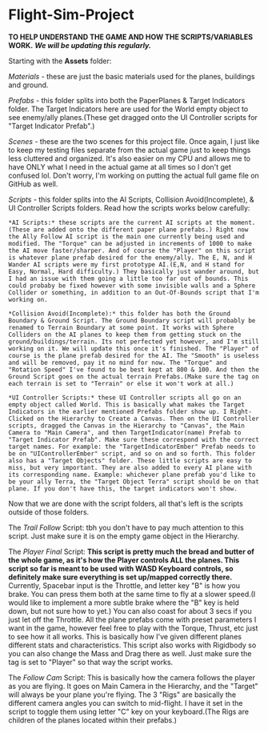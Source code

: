 # Flight-Sim-Project

**TO HELP UNDERSTAND THE GAME AND HOW THE SCRIPTS/VARIABLES WORK.** 
***We will be updating this regularly.***

Starting with the **Assets** folder:
  
  *Materials* - these are just the basic materials used for the planes, buildings and ground.
  
  *Prefabs* - this folder splits into both the PaperPlanes & Target Indicators folder. The Target Indicators here are used for the World empty object to see enemy/ally planes.(These get dragged onto the UI Controller scripts for "Target Indicator Prefab".)
  
  *Scenes* - these are the two scenes for this project file. Once again, I just like to keep my testing files separate from the actual game just to keep things less cluttered and organized. It's also easier on my CPU and allows me to have ONLY what I need in the actual game at all times so I don't get confused lol. Don't worry, I'm working on putting the actual full game file on GitHub as well.
  
  *Scripts* - this folder splits into the AI Scripts, Collision Avoid(Incomplete), & UI Controller Scripts folders. Read how the scripts works below carefully:

    *AI Scripts:* these scripts are the current AI scripts at the moment.(These are added onto the different paper plane prefabs.) Right now the Ally Follow AI script is the main one currently being used and modified. The "Torque" can be adjusted in increments of 1000 to make the AI move faster/sharper. And of course the "Player" on this script is whatever plane prefab desired for the enemy/ally. The E, N, and H Wander AI scripts were my first prototype AI.(E,N, and H stand for Easy, Normal, Hard difficulty.) They basically just wander around, but I had an issue with them going a little too far out of bounds. This could probaby be fixed however with some invisible walls and a Sphere Collider or something, in addition to an Out-Of-Bounds script that I'm working on.
    
    *Collision Avoid(Incomplete):* this folder has both the Ground Boundary & Ground Script. The Ground Boundary script will probably be renamed to Terrain Boundary at some point. It works with Sphere Colliders on the AI planes to keep them from getting stuck on the ground/buildings/terrain. Its not perfected yet however, and I'm still working on it. We will update this once it's finished. The "Player" of course is the plane prefab desired for the AI. The "Smooth" is useless and will be removed, pay it no mind for now. The "Torque" and "Rotation Speed" I've found to be best kept at 800 & 100. And then the Ground Script goes on the actual terrain Prefabs.(Make sure the tag on each terrain is set to "Terrain" or else it won't work at all.)
    
    *UI Controller Scripts:* these UI Controller scripts all go on an empty object called World. This is basically what makes the Target Indicators in the earlier mentioned Prefabs folder show up. I Right-Clicked on the Hierarchy to Create a Canvas. Then on the UI Controller scripts, dragged the Canvas in the Hierarchy to "Canvas", the Main Camera to "Main Camera", and then TargetIndicator(name) Prefab to "Target Indicator Prefab". Make sure these correspond with the correct target names. For example: the "TargetIndicatorEmber" Prefab needs to be on "UIControllerEmber" script, and so on and so forth. This folder also has a "Target Objects" folder. These little scripts are easy to miss, but very important. They are also added to every AI plane with its corresponding name. Example: whichever plane prefab you'd like to be your ally Terra, the "Target Object Terra" script should be on that plane. If you don't have this, the target indicators won't show.
   

  Now that we are done with the script folders, all that's left is the scripts outside of those folders.

   The *Trail Follow* Script: tbh you don't have to pay much attention to this script. Just make sure it is on the empty game object in the Hierarchy.

   The *Player Final* Script: **This script is pretty much the bread and butter of the whole game, as it's how the Player controls ALL the planes. This script so far is meant to be used with WASD Keyboard controls, so definitely make sure everything is set up/mapped correctly there.** Currently, Spacebar input is the Throttle, and letter key "B" is how you brake. You can press them both at the same time to fly at a slower speed.(I would like to implement a more subtle brake where the "B" key is held down, but not sure how to yet.) You can also coast for about 3 secs if you just let off the Throttle. All the plane prefabs come with preset parameters I want in the game, however feel free to play with the Torque, Thrust, etc just to see how it all works. This is basically how I've given different planes different stats and characteristics. This script also works with Rigidbody so you can also change the Mass and Drag there as well. Just make sure the tag is set to "Player" so that way the script works.

   The *Follow Cam* Script: This is basically how the camera follows the player as you are flying. It goes on Main Camera in the Hierarchy, and the "Target" will always be your plane you're flying. The 3 "Rigs" are basically the different camera angles you can switch to mid-flight. I have it set in the script to toggle them using letter "C" key on your keyboard.(The Rigs are children of the planes located within their prefabs.)
